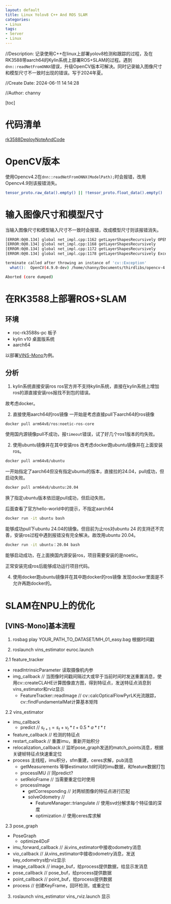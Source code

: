 ```yaml
---
layout: default
title: Linux Yolov8 C++ And ROS SLAM
categories:
- Linux
tags:
- Server
- Linux
---
```

//Description: 记录使用C++在linux上部署yolov8检测和跟踪的过程，及在RK3588带aarch64的Kylin系统上部署ROS+SLAM的过程。遇到`dnn::readNetFromONNX`错误，升级OpenCV版本可解决。同时记录输入图像尺寸和模型尺寸不一致时出现的错误。写于2024年夏。

//Create Date: 2024-06-11 14:14:28

//Author: channy

[toc]

# 代码清单 
[rk3588DeployNoteAndCode](https://github.com/channyHuang/rk3588DeployNoteAndCode)

# OpenCV版本 
使用Opencv4.2在`dnn::readNetFromONNX(ModelPath);`时会报错，改用Opencv4.9则该报错消失。
```sh
tensor_proto.raw_data().empty() || !tensor_proto.float_data().empty() || !tensor_proto.double_data().empty() || !tensor_proto.int64_data().empty()
```

# 输入图像尺寸和模型尺寸
当输入图像尺寸和模型输入尺寸不一致时会报错，改成模型尺寸则该报错消失。
```sh
[ERROR:0@0.134] global net_impl.cpp:1162 getLayerShapesRecursively OPENCV/DNN: [Reshape]:(onnx_node!/model.22/dfl/Reshape): getMemoryShapes() throws exception. inputs=1 outputs=1/1 blobs=0
[ERROR:0@0.134] global net_impl.cpp:1168 getLayerShapesRecursively     input[0] = [ 1 64 75600 ]
[ERROR:0@0.134] global net_impl.cpp:1172 getLayerShapesRecursively     output[0] = [ ]
[ERROR:0@0.134] global net_impl.cpp:1178 getLayerShapesRecursively Exception message: OpenCV(4.9.0-dev) /home/channy/Documents/thirdlibs/opencv-4.x/modules/dnn/src/layers/reshape_layer.cpp:109: error: (-215:Assertion failed) total(srcShape, srcRange.start, srcRange.end) == maskTotal in function 'computeShapeByReshapeMask'

terminate called after throwing an instance of 'cv::Exception'
  what():  OpenCV(4.9.0-dev) /home/channy/Documents/thirdlibs/opencv-4.x/modules/dnn/src/layers/reshape_layer.cpp:109: error: (-215:Assertion failed) total(srcShape, srcRange.start, srcRange.end) == maskTotal in function 'computeShapeByReshapeMask'

Aborted (core dumped)
```

# 在RK3588上部署ROS+SLAM
## 环境
* roc-rk3588s-pc 板子
* kylin v10 桌面版系统
* aarch64 

以部署[VINS-Mono](https://github.com/HKUST-Aerial-Robotics/VINS-Mono.git)为例。

## 分析
1. kylin系统直接安装ros
ros官方并不支持kylin系统，直接在kylin系统上增加ros的源直接安装ros报找不到包的错误。

故考虑docker。

2. 直接使用aarch64的ros镜像
一开始是考虑直接pull下aarch64的ros镜像
```sh
docker pull arm64v8/ros:noetic-ros-core
```
使用国内源镜像pull不成功，报`timeout`错误，试了好几个ros1版本的均失败。

2. 使用ubuntu镜像并在其中安装ros
改考虑docker跑ubuntu镜像并在上面安装ros。
```sh
docker pull arm64v8/ubuntu
```
一开始指定了aarch64但没有指定ubuntu的版本，直接拉的24.04，pull成功，但启动失败。
```sh
docker pull arm64v8/ubuntu:20.04
```
换了指定ubuntu版本依旧是pull成功，但启动失败。

后面查看了官方hello-world中的提示，不指定aarch64
```sh
docker run -it ubuntu bash
```
能够成功pull下ubuntu 24.04的镜像。但目前为止ros对ubuntu 24 的支持还不完善，安装ros过程中遇到报错没有完全解决。故改用ubuntu 20.04。
```sh
docker run -it ubuntu：20.04 bash
```
能够启动成功，在上面换国内源安装ros，项目需要安装的是noetic。

正常安装完成ros后能够成功运行项目代码。

4. 使用docker跑ubuntu镜像并在其中跑docker的ros镜像
发现docker里面是不允许再跑docker的。

# SLAM在NPU上的优化 
## [VINS-Mono]基本流程
1. rosbag play YOUR_PATH_TO_DATASET/MH_01_easy.bag
根据时间戳

2. roslaunch vins_estimator euroc.launch  

2.1 feature_tracker
* readIntrinsicParameter 读取摄像机内参
* img_callback // 当图像时间戳间隔过大或早于当前时间时发送重置消息，使用cv::createCLAHE计算图像直方图，得到特征点，发送特征点消息到vins_estimator和rviz显示
   * FeatureTracker::readImage // cv::calcOpticalFlowPyrLK光流跟踪，cv::findFundamentalMat计算基本矩阵  

2.2 vins_estimator
* imu_callback
  * predict // $s_{t+1} = s_t + v_t * t + 0.5 * a * t * t$
* feature_callback // 检测的特征点
* restart_callback // 重置imu，重新开始积分 
* relocalization_callback // 监听pose_graph发送的match_points消息，根据关键帧特征点快速重定位
* process 主线程，imu积分，sfm重建，ceres求解，pub消息 
  * getMeasurements 等够estimator.td时间的imu数据，和feature数据打包
  * processIMU // 同predict?
  * setReloFrame // 当需要重定位时使用
  * processImage
    * getCorresponding // 对两帧图像的特征点进行匹配
    * solveOdometry // 
      * FeatureManager::triangulate // 使用svd分解求每个特征值的深度
      * optimization // 使用ceres库求解  

2.3 pose_graph
* PoseGraph
  * optimize4DoF
* imu_forward_callback // 从vins_estimator中接收odometry消息
* vio_callback // 从vins_estimator中接收odometry消息，发送key_odometrys给rviz显示
* image_callback // image_buf，给process提供数据，给显示发消息
* pose_callback // pose_buf，给process提供数据
* point_callback // point_buf，给process提供数据
* process // 创建KeyFrame，回环检测，或重定位

3. roslaunch vins_estimator vins_rviz.launch
显示